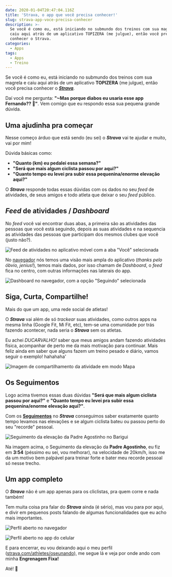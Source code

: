 ```yaml
---
date: 2020-01-04T20:47:04.116Z
title: 'Strava, o app que você precisa conhecer!'
slug: strava-app-voce-precisa-conhecer
description: >-
  Se você é como eu, está iniciando no submundo dos treinos com sua magrela e
  caiu aqui atrás de um aplicativo TOPIZERA (me julgue), então você precisa
  conhecer o Strava.
categories:
  - Apps
tags:
  - Apps
  - Treino
---
```


Se você é como eu, está iniciando no submundo dos treinos com sua magrela e caiu aqui atrás de um aplicativo **TOPIZERA** (me julgue), então você precisa conhecer o [**_Strava_**](https://www.strava.com/).

Daí você me pergunta: **"~Mas porque diabos eu usaria esse app Fernando?? 🤔"**. Vem comigo que eu respondo essa sua pequena grande dúvida.

## Uma ajudinha pra começar

Nesse começo árduo que está sendo (eu sei) o **_Strava_** vai te ajudar e muito, vai por mim!

Dúvida básicas como:

- **"Quanto (km) eu pedalei essa semana?"**
- **"Será que mais algum ciclista passou por aqui?"**
- **"Quanto tempo eu levei pra subir essa pequenina/enorme elevação aqui?"**

O **_Strava_** responde todas essas dúvidas com os dados no seu _feed_ de atividades, de seus amigos e todo atleta que deixar o seu _feed_ público.

## _Feed_ de atividades / _Dashboard_

No _feed_ você vai encontrar duas abas, a primeira são as atividades das pessoas que você está seguindo, depois as suas atividades e na sequencia as atividades das pessoas que participam dos mesmos clubes que você (justo não?).

![Feed de atividades no aplicativo móvel com a aba "Você" selecionada](./images/strava-o-app-que-voce-precisa-conhecer-feed-app.png)

No [navegador](https://www.strava.com/dashboard) nós temos uma visão mais ampla do aplicativo (_thanks pelo óbvio, jenius!_), temos mais dados, por isso chamam de _Dashboard_, o _feed_ fica no centro, com outras informações nas laterais do app.

![Dashboard no navegador, com a opção "Seguindo" selecionada](./images/strava-o-app-que-voce-precisa-conhecer-dashboard.png)

## Siga, Curta, Compartilhe!

Mais do que um app, uma rede social de atletas!

O **_Strava_** vai além de só _trackear_ suas atividades, como outros apps na mesma linha (Google Fit, Mi Fit, etc), tem-se uma comunidade por trás fazendo acontecer, nada seria o **_Strava_** sem os atletas.

Eu achei _DUCARVALHO!_ saber que meus amigos andam fazendo atividades física, acompanhar de perto me da mais motivação para continuar. Mais feliz ainda em saber que alguns fazem um treino pesado e diário, vamos seguir o exemplo! hahahaha'

![Imagem de compartilhamento da atividade em modo Mapa](./images/strava-o-app-que-voce-precisa-conhecer-share-map.jpeg)

## Os Seguimentos

Logo acima tivemos essas duas dúvidas **"Será que mais algum ciclista passou por aqui?"** e **"Quanto tempo eu levei pra subir essa pequenina/enorme elevação aqui?"**.

Com os **[Seguimentos](https://www.strava.com/athlete/segments/starred)** no **_Strava_** conseguimos saber exatamente quanto tempo levamos nas elevações e se algum ciclista bateu ou passou perto do seu "recorde" pessoal.

![Seguimento da elevação da Padre Agostinho no Barigui](./images/strava-o-app-que-voce-precisa-conhecer-segmento.png)

Na imagem acima, o Seguimento da elevação da **Padre Agostinho**, eu fiz em **3:54** (péssimo eu sei, vou melhorar), na velocidade de 20km/h, isso me da um motivo bem palpável para treinar forte e bater meu recorde pessoal só nesse trecho.

## Um app completo

O **_Strava_** não é um app apenas para os cliclistas, pra quem corre e nada também!

Tem muita coisa pra falar do **_Strava_** ainda (é sério), mas vou para por aqui, e divir em pequenos posts falando de algumas funcionalidades que eu acho mais importantes.

![Perfil aberto no navegador](./images/strava-o-app-que-voce-precisa-conhecer-profile.png)

![Perfil aberto no app do celular](./images/strava-o-app-que-voce-precisa-conhecer-perfil-app.png)

E para encerrar, eu vou deixando aqui o meu perfil ([strava.com/athletes/oseunando](https://www.strava.com/athletes/oseunando)), me segue lá e veja por onde ando com minha **Engrenagem Fixa!**

Até! :bicyclist:
